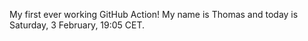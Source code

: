 My first ever working GitHub Action!
My name is Thomas and today is Saturday, 3 February, 19:05 CET. 
